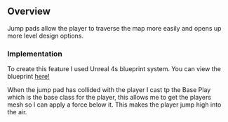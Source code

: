 ## Overview

Jump pads allow the player to traverse the map more easily and opens up more level design options.

### Implementation

To create this feature I used Unreal 4s blueprint system. You can view the blueprint [here!](https://user-images.githubusercontent.com/47003895/120929723-14466b80-c6e2-11eb-9a8a-4e302444fefd.png)

When the jump pad has collided with the player I cast tp the Base Play which is the base class for the player, this allows me to get the players mesh so I can apply a force below it. This makes the player jump high into the air.
